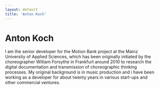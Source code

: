 ```yaml
---
layout: default
title: 'Anton Koch'
---
```


# Anton Koch

I am the senior developer for the Motion Bank project at the Mainz University of Applied Sciences, which has been originally initiated by the choreographer William Forsythe in Frankfurt around 2010 to research the digital documentation and transmission of choreographic thinking processes. My original background is in music production and i have been working as a developer for about twenty years in various start-ups and other commercial ventures.